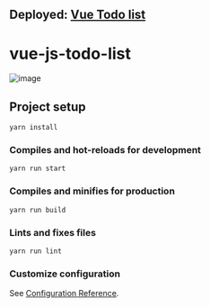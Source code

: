 ## Deployed: [Vue Todo list](https://vue-js-todo-list.vercel.app/)

# vue-js-todo-list

![image](https://user-images.githubusercontent.com/65986569/210262198-368e1814-1cd7-4cdf-9899-088d979c3d7e.png)

## Project setup

```
yarn install
```

### Compiles and hot-reloads for development

```
yarn run start
```

### Compiles and minifies for production

```
yarn run build
```

### Lints and fixes files

```
yarn run lint
```

### Customize configuration

See [Configuration Reference](https://cli.vuejs.org/config/).
